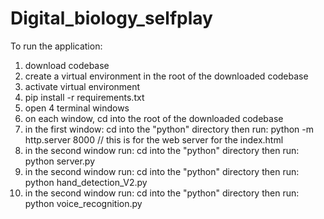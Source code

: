 # Digital_biology_selfplay

To run the application:

1) download codebase
2) create a virtual environment in the root of the downloaded codebase
3) activate virtual environment
4) pip install -r requirements.txt
5) open 4 terminal windows
6) on each window, cd into the root of the downloaded codebase
7) in the first window:
     cd into the "python" directory
   then run:
     python -m http.server 8000 // this is for the web server for the index.html 
9) in the second window run:
     cd into the "python" directory
   then run:
     python server.py
10) in the second window run:
     cd into the "python" directory
   then run:
     python hand_detection_V2.py
12) in the second window run:
     cd into the "python" directory
   then run:
     python voice_recognition.py
